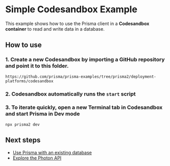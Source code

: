 # Simple Codesandbox Example

This example shows how to use the Prisma client in a **Codesandbox container** to read and write data in a database.

## How to use

### 1. Create a new Codesandbox by importing a GitHub repository and point it to this folder.

```
https://github.com/prisma/prisma-examples/tree/prisma2/deployment-platforms/codesandbox
```

### 2. Codesandbox automatically runs the `start` script

### 3. To iterate quickly, open a new Terminal tab in Codesandbox and start Prisma in Dev mode

```
npx prisma2 dev
```

## Next steps

- [Use Prisma with an existing database](https://github.com/prisma/prisma2/blob/master/docs/introspection.md)
- [Explore the Photon API](https://github.com/prisma/prisma2/tree/master/docs/prisma-client-js/api.md)
